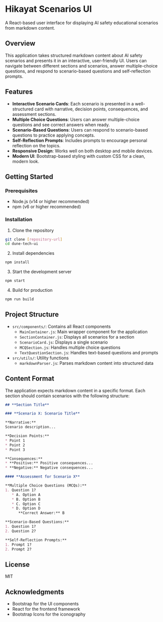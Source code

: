 # Hikayat Scenarios UI

A React-based user interface for displaying AI safety educational scenarios from markdown content.

## Overview

This application takes structured markdown content about AI safety scenarios and presents it in an interactive, user-friendly UI. Users can navigate between different sections and scenarios, answer multiple-choice questions, and respond to scenario-based questions and self-reflection prompts.

## Features

- **Interactive Scenario Cards**: Each scenario is presented in a well-structured card with narrative, decision points, consequences, and assessment sections.
- **Multiple Choice Questions**: Users can answer multiple-choice questions and see correct answers when ready.
- **Scenario-Based Questions**: Users can respond to scenario-based questions to practice applying concepts.
- **Self-Reflection Prompts**: Includes prompts to encourage personal reflection on the topics.
- **Responsive Design**: Works well on both desktop and mobile devices.
- **Modern UI**: Bootstrap-based styling with custom CSS for a clean, modern look.

## Getting Started

### Prerequisites

- Node.js (v14 or higher recommended)
- npm (v6 or higher recommended)

### Installation

1. Clone the repository
```bash
git clone [repository-url]
cd dune-tech-ui
```

2. Install dependencies
```bash
npm install
```

3. Start the development server
```bash
npm start
```

4. Build for production
```bash
npm run build
```

## Project Structure

- `src/components/`: Contains all React components
  - `MainContainer.js`: Main wrapper component for the application
  - `SectionContainer.js`: Displays all scenarios for a section
  - `ScenarioCard.js`: Displays a single scenario
  - `MCQSection.js`: Handles multiple choice questions
  - `TextQuestionSection.js`: Handles text-based questions and prompts
- `src/utils/`: Utility functions
  - `markdownParser.js`: Parses markdown content into structured data

## Content Format

The application expects markdown content in a specific format. Each section should contain scenarios with the following structure:

```markdown
## **Section Title**

### **Scenario X: Scenario Title**

**Narrative:**  
Scenario description...

**Decision Points:**
* Point 1
* Point 2
* Point 3

**Consequences:**
* **Positive:** Positive consequences...
* **Negative:** Negative consequences...

#### **Assessment for Scenario X**

**Multiple Choice Questions (MCQs):**
1. Question 1?
   * A. Option A
   * B. Option B
   * C. Option C
   * D. Option D
      **Correct Answer:** B

**Scenario-Based Questions:**
1. Question 1?
2. Question 2?

**Self-Reflection Prompts:**
1. Prompt 1?
2. Prompt 2?
```

## License

MIT

## Acknowledgments

- Bootstrap for the UI components
- React for the frontend framework
- Bootstrap Icons for the iconography
